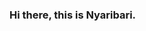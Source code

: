 ### Hi there, this is Nyaribari.

<!--
**Nyaribari/nyaribari** is a ✨ _special_ ✨ repository because its `README.md` (this file) appears on your GitHub profile.

## What I do!

I am a python programmer and developer

I do Natural Language Processing and building text processing models with spaCy.
Develop dashboards and data applications-django.
Package applications and models as docker containers.
Deploy applications as web apps and container applications on Microsoft Azure.
Azure ML.

I also do web scraping

![Github stats](https://github-readme-stats.vercel.app/api?username=Nyaribari&theme=highcontrast&show_icons=true&count_private=true)

![Top Languages Card](https://github-readme-stats.vercel.app/api/top-langs/?username=Nyaribari&layout=compact)

Feel comfortabale to reach me through anyaribari@gmail.com
